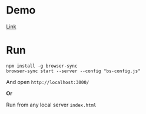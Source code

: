 # Demo

[Link](https://max-m-dev.github.io/calculation-delivery-cost/)

# Run

```
npm install -g browser-sync
browser-sync start --server --config "bs-config.js"
```

And open `http://localhost:3000/`

**Or**

Run from any local server `index.html`
